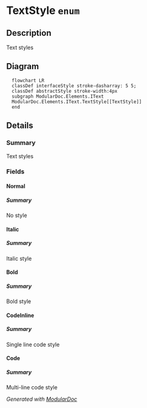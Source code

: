# TextStyle `enum`

## Description
Text styles

## Diagram
```mermaid
  flowchart LR
  classDef interfaceStyle stroke-dasharray: 5 5;
  classDef abstractStyle stroke-width:4px
  subgraph ModularDoc.Elements.IText
  ModularDoc.Elements.IText.TextStyle[[TextStyle]]
  end
```

## Details
### Summary
Text styles

### Fields
#### Normal
##### Summary
No style

#### Italic
##### Summary
Italic style

#### Bold
##### Summary
Bold style

#### CodeInline
##### Summary
Single line code style

#### Code
##### Summary
Multi-line code style

*Generated with* [*ModularDoc*](https://github.com/hailstorm75/ModularDoc)
